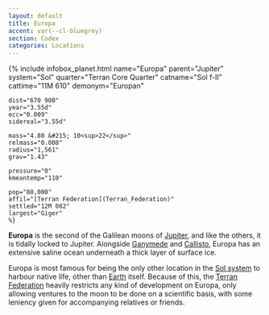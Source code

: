 ```yaml
---
layout: default
title: Europa
accent: var(--cl-bluegrey)
section: Codex
categories: Locations
---
```

{% include infobox_planet.html
    name="Europa"
    parent="Jupiter"
    system="Sol"
    quarter="Terran Core Quarter"
    catname="Sol f-II"
    cattime="11M 610"
    demonym="Europan"

    dist="670 900" 
    year="3.55d"
    ecc="0.009"
    sidereal="3.55d"

    mass="4.80 &#215; 10<sup>22</sup>"
    relmass="0.008" 
    radius="1,561" 
    grav="1.43"

    pressure="0"
    kmeantemp="110"

    pop="80,000"
    affil="[Terran Federation](Terran_Federation)"
    settled="12M 082"
    largest="Giger"
    %}

**Europa** is the second of the Galilean moons of [Jupiter](Jupiter), and like the others, it is
tidally locked to Jupiter. Alongside [Ganymede](Ganymede) and [Callisto](Callisto), Europa has an
extensive saline ocean underneath a thick layer of surface ice.

Europa is most famous for being the only other location in the [Sol system](Solar_system) to harbour
native life, other than [Earth](Earth) itself. Because of this, the [Terran Federation](Terran_Federation)
heavily restricts any kind of development on Europa, only allowing ventures to the moon to be done
on a scientific basis, with some leniency given for accompanying relatives or friends.
